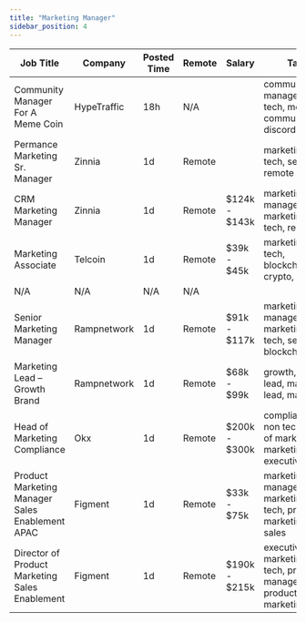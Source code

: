 ```yaml
---
title: "Marketing Manager"
sidebar_position: 4
---
```


| Job Title | Company | Posted Time | Remote | Salary | Tags | Apply Link |
|-----------|---------|-------------|--------|--------|------|------------|
| Community Manager For A Meme Coin | HypeTraffic | 18h | N/A |  | community manager, non tech, meme, communication, discord | [Apply](https://web3.career/community-manager-for-a-meme-coin-hypetraffic/105074) |
| Permance Marketing Sr. Manager | Zinnia | 1d | Remote |  | marketing, non tech, senior, remote | [Apply](https://web3.career/performance-marketing-sr-manager-zinnia/105045) |
| CRM Marketing Manager | Zinnia | 1d | Remote | $124k - $143k | marketing manager, crm, marketing, non tech, remote | [Apply](https://web3.career/crm-marketing-manager-zinnia/98977) |
| Marketing Associate | Telcoin | 1d | Remote | $39k - $45k | marketing, non tech, blockchain, crypto, remote | [Apply](https://web3.career/marketing-associate-telcoin/105043) |
| N/A | N/A | N/A | N/A |  |  | [Apply](https://web3.career/metana) |
| Senior Marketing Manager | Rampnetwork | 1d | Remote | $91k - $117k | marketing manager, marketing, non tech, senior, blockchain | [Apply](https://web3.career/senior-marketing-manager-rampnetwork/104616) |
| Marketing Lead – Growth Brand | Rampnetwork | 1d | Remote | $68k - $99k | growth, brand, lead, marketing lead, marketing | [Apply](https://web3.career/marketing-lead-growth-brand-rampnetwork/104615) |
| Head of Marketing Compliance | Okx | 1d | Remote | $200k - $300k | compliance, non tech, head of marketing, marketing, executive | [Apply](https://web3.career/head-of-marketing-compliance-okx/104605) |
| Product Marketing Manager Sales Enablement APAC | Figment | 1d | Remote | $33k - $75k | marketing manager, marketing, non tech, product marketing, sales | [Apply](https://web3.career/product-marketing-manager-sales-enablement-apac-figment/105033) |
| Director of Product Marketing Sales Enablement | Figment | 1d | Remote | $190k - $215k | executive, marketing, non tech, product manager, product marketing | [Apply](https://web3.career/director-of-product-marketing-sales-enablement-figment/105032) |
